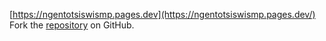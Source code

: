 [https://ngentotsiswismp.pages.dev](https://ngentotsiswismp.pages.dev/)
Fork the [repository](https://github.com/tolejoane) on GitHub.